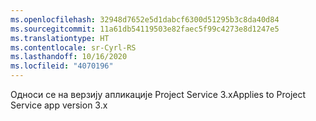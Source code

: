 ```yaml
---
ms.openlocfilehash: 32948d7652e5d1dabcf6300d51295b3c8da40d84
ms.sourcegitcommit: 11a61db54119503e82faec5f99c4273e8d1247e5
ms.translationtype: HT
ms.contentlocale: sr-Cyrl-RS
ms.lasthandoff: 10/16/2020
ms.locfileid: "4070196"
---
```

<span data-ttu-id="b9c20-101">Односи се на верзију апликације Project Service 3.x</span><span class="sxs-lookup"><span data-stu-id="b9c20-101">Applies to Project Service app version 3.x</span></span>
